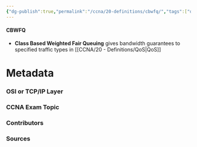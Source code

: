 ```yaml
---
{"dg-publish":true,"permalink":"/ccna/20-definitions/cbwfq/","tags":["defs_ccna"],"created":"2023-11-05T10:55:11.000-08:00","updated":"2023-11-08T14:28:44.000-08:00"}
---
```


#### CBWFQ
- **Class Based Weighted Fair Queuing** gives bandwidth guarantees to specified traffic types in [[CCNA/20 - Definitions/QoS\|QoS]]

# Metadata
### OSI or TCP/IP Layer

### CCNA Exam Topic

### Contributors

### Sources

